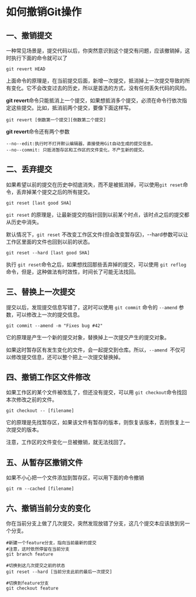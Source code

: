 # 如何撤销Git操作

## 一、撤销提交

一种常见场景是，提交代码以后，你突然意识到这个提交有问题，应该撤销掉，这时执行下面的命令就可以了

```
git revert HEAD
```

上面命令的原理是，在当前提交后面，新增一次提交，抵消掉上一次提交导致的所有变化。它不会改变过去的历史，所以是首选的方式，没有任何丢失代码的风险。



**git revert**命令只能抵消上一个提交，如果想抵消多个提交，必须在命令行依次指定这些提交。比如，抵消前两个提交，要像下面这样写。

```
git revert [倒数第一个提交][倒数第二个提交]
```

**git revert**命令还有两个参数

```
--no--edit:执行时不打开默认编辑器，直接使用Git自动生成的提交信息。
--no--commit: 只抵消暂存区和工作区的文件变化，不产生新的提交。
```



## 二、丢弃提交

如果希望以前的提交在历史中彻底消失，而不是被抵消掉，可以使用`git reset`命令，丢弃掉某个提交之后的所有提交。

```
git reset [last good SHA]
```

`git reset` 的原理是，让最新提交的指针回到以前某个时点，该时点之后的提交都从历史中消失。

默认情况下，`git reset` 不改变工作区文件(但会改变暂存区)，--hard参数可以让工作区里面的文件也回到以前的状态。

```
git reset --hard [last good SHA]
```

执行 `git reset`命令之后，如果想找回那些丢弃掉的提交，可以使用 `git reflog`命令，但是，这种做法有时效性，时间长了可能无法找回。

## 三、替换上一次提交

提交以后，发现提交信息写错了，这时可以使用 `git commit` 命令的 `--amend` 参数，可以修改上一次的提交信息。

```
git commit --amend -m "Fixes bug #42"
```

它的原理是产生一个新的提交对象，替换掉上一次提交产生的提交对象。



如果这时暂存区有发生变化的文件，会一起提交到仓库。所以，`--amend `不仅可以修改提交信息，还可以整个把上一次提交替换掉。



## 四、撤销工作区文件修改

如果工作区的某个文件被改乱了，但还没有提交，可以用 `git checkout`命令找回本次修改之前的文件。

```
git checkout -- [filename]
```

 它的原理是先找暂存区，如果该文件有暂存的版本，则恢复该版本，否则恢复上一次提交的版本。



注意，工作区的文件变化一旦被撤销，就无法找回了。



## 五、从暂存区撤销文件

如果不小心把一个文件添加到暂存区，可以用下面的命令撤销

```
git rm --cached [filename]
```

## 六、撤销当前分支的变化

你在当前分支上做了几次提交，突然发现放错了分支，这几个提交本应该放到另一个分支。

```
#新建一个feature分支，指向当前最新的提交
#注意，这时依然停留在当前分支
git branch feature

#切换到这几次提交之前的状态
git reset --hard [当前分支此前的最后一次提交]

#切换到feature分支
git checkout feature
```

